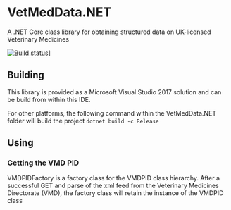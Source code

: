 # VetMedData.NET
A .NET Core class library for obtaining structured data on UK-licensed Veterinary Medicines

[![Build status](https://jongmassey.visualstudio.com/VetMedData.NET%20Build/_apis/build/status/1?branch=master)](https://jongmassey.visualstudio.com/VetMedData.NET%20Build/_apis/build/status/1?branch=master)]

## Building
This library is provided as a Microsoft Visual Studio 2017 solution and can be build from within this IDE.

For other platforms, the following command within the VetMedData.NET folder will build the project
```dotnet build -c Release```

## Using

### Getting the VMD PID
VMDPIDFactory is a factory class for the VMDPID class hierarchy. After a successful GET and parse of the xml feed from the Veterinary Medicines Directorate (VMD), the factory class will retain the instance of the VMDPID class